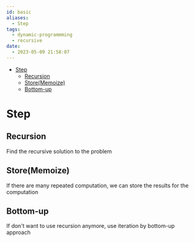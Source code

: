 ```yaml
---
id: basic
aliases:
  - Step
tags:
  - dynamic-programmming
  - recursive
date:
  - 2023-05-09 21:58:07
---
```


<!--toc:start-->
- [Step](#step)
  - [Recursion](#recursion)
  - [Store(Memoize)](#storememoize)
  - [Bottom-up](#bottom-up)
<!--toc:end-->

# Step

## Recursion
Find the recursive solution to the problem

## Store(Memoize)
If there are many repeated computation, we can store the results for the computation

## Bottom-up
If don't want to use recursion anymore, use iteration by bottom-up approach
